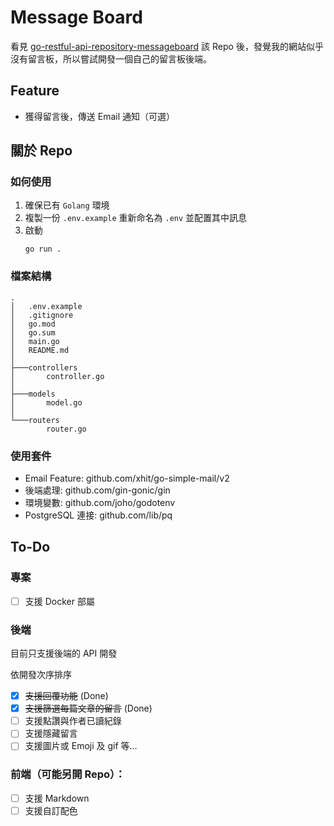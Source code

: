 # Message Board

看見 [go-restful-api-repository-messageboard](https://github.com/880831ian/go-restful-api-repository-messageboard) 該 Repo 後，發覺我的網站似乎沒有留言板，所以嘗試開發一個自己的留言板後端。

## Feature

- 獲得留言後，傳送 Email 通知（可選）

## 關於 Repo

### 如何使用

1. 確保已有 `Golang` 環境
2. 複製一份 `.env.example` 重新命名為 `.env` 並配置其中訊息
3. 啟動
    ```
    go run .
    ```

### 檔案結構

```
.
│   .env.example
│   .gitignore
│   go.mod
│   go.sum
│   main.go
│   README.md
│
├───controllers
│       controller.go
│
├───models
│       model.go
│
└───routers
        router.go
```

### 使用套件

- Email Feature: github.com/xhit/go-simple-mail/v2
- 後端處理: github.com/gin-gonic/gin
- 環境變數: github.com/joho/godotenv
- PostgreSQL 連接: github.com/lib/pq

## To-Do

### 專案

- [ ] 支援 Docker 部屬

### 後端

目前只支援後端的 API 開發

依開發次序排序

- [x] ~~支援回覆功能~~ (Done)
- [x] ~~支援篩選每篇文章的留言~~ (Done)
- [ ] 支援點讚與作者已讀紀錄
- [ ] 支援隱藏留言
- [ ] 支援圖片或 Emoji 及 gif 等...

### 前端（可能另開 Repo）：

- [ ] 支援 Markdown
- [ ] 支援自訂配色
